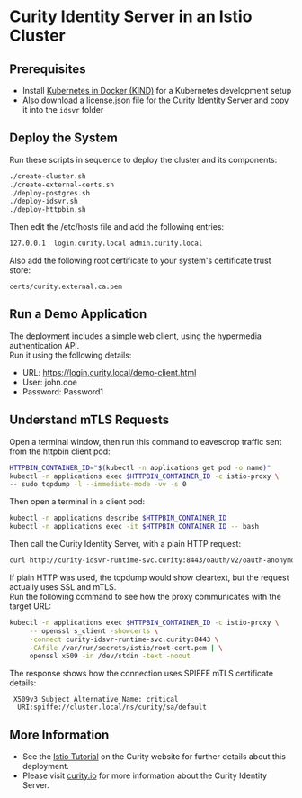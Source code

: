 # Curity Identity Server in an Istio Cluster

## Prerequisites

- Install [Kubernetes in Docker (KIND)](https://kind.sigs.k8s.io/docs/user/quick-start/) for a Kubernetes development setup
- Also download a license.json file for the Curity Identity Server and copy it into the `idsvr` folder

## Deploy the System

Run these scripts in sequence to deploy the cluster and its components:

```bash
./create-cluster.sh
./create-external-certs.sh
./deploy-postgres.sh
./deploy-idsvr.sh
./deploy-httpbin.sh
```

Then edit the /etc/hosts file and add the following entries:

```bash
127.0.0.1  login.curity.local admin.curity.local
```

Also add the following root certificate to your system's certificate trust store:

```text
certs/curity.external.ca.pem
```

## Run a Demo Application

The deployment includes a simple web client, using the hypermedia authentication API.\
Run it using the following details:

- URL: https://login.curity.local/demo-client.html
- User: john.doe
- Password: Password1

## Understand mTLS Requests

Open a terminal window, then run this command to eavesdrop traffic sent from the httpbin client pod:

```bash
HTTPBIN_CONTAINER_ID="$(kubectl -n applications get pod -o name)"
kubectl -n applications exec $HTTPBIN_CONTAINER_ID -c istio-proxy \
-- sudo tcpdump -l --immediate-mode -vv -s 0
```

Then open a terminal in a client pod:

```bash
kubectl -n applications describe $HTTPBIN_CONTAINER_ID
kubectl -n applications exec -it $HTTPBIN_CONTAINER_ID -- bash
```

Then call the Curity Identity Server, with a plain HTTP request:

```bash
curl http://curity-idsvr-runtime-svc.curity:8443/oauth/v2/oauth-anonymous/.well-known/openid-configuration
```

If plain HTTP was used, the tcpdump would show cleartext, but the request actually uses SSL and mTLS.\
Run the following command to see how the proxy communicates with the target URL:

```bash
kubectl -n applications exec $HTTPBIN_CONTAINER_ID -c istio-proxy \
     -- openssl s_client -showcerts \
     -connect curity-idsvr-runtime-svc.curity:8443 \
     -CAfile /var/run/secrets/istio/root-cert.pem | \
     openssl x509 -in /dev/stdin -text -noout
```

The response shows how the connection uses SPIFFE mTLS certificate details:

```text
 X509v3 Subject Alternative Name: critical
  URI:spiffe://cluster.local/ns/curity/sa/default
```

## More Information

- See the [Istio Tutorial](https://curity.io/resources/learn/istio-demo-installation) on the Curity website for further details about this deployment.
- Please visit [curity.io](https://curity.io/) for more information about the Curity Identity Server.
